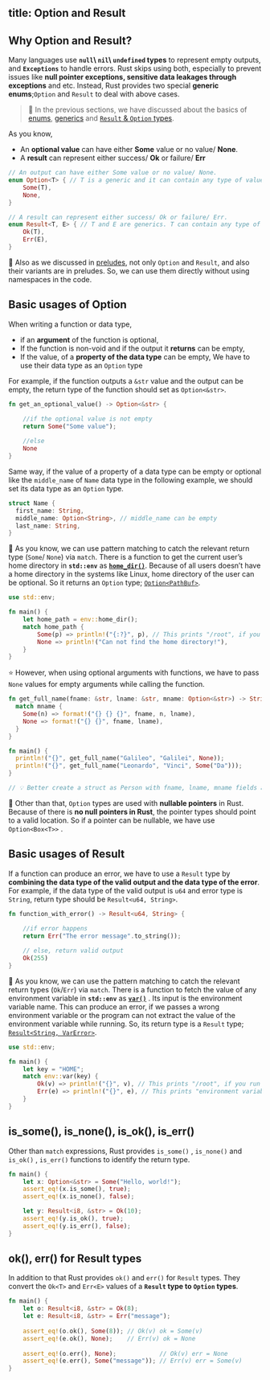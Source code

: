 title: Option and Result
---

## Why Option and Result?

Many languages use **`null`\ `nil`\ `undefined` types** to represent empty outputs, and **`Exceptions`** to handle errors. Rust skips using both, especially to prevent issues like **null pointer exceptions, sensitive data leakages through exceptions** and etc. Instead, Rust provides two special **generic enums**;`Option` and `Result` to deal with above cases.

> 💭 In the previous sections, we have discussed about the basics of [enums](b3.enums.html), [generics](b4.generics.html) and [`Result` & `Option` types](b4.generics.html#Generalizing-enums).

As you know,
- An **optional value** can have either **Some** value or no value/ **None**.
- A **result** can represent either success/ **Ok** or failure/ **Err**

```rust
// An output can have either Some value or no value/ None.
enum Option<T> { // T is a generic and it can contain any type of value.
    Some(T),
    None,
}

// A result can represent either success/ Ok or failure/ Err.
enum Result<T, E> { // T and E are generics. T can contain any type of value, E can be any error.
    Ok(T),
    Err(E),
}
```

💭 Also as we discussed in [preludes](d7.std_primitives_and_preludes.html#Preludes), not only `Option` and `Result`, and also their variants are in preludes. So, we can use them directly without using namespaces in the code.

## Basic usages of Option

When writing a function or data type, 
- if an **argument** of the function is optional,
- If the function is non-void and if the output it **returns** can be empty,
- If the value, of a **property of the data type** can be empty,
We have to use their data type as an `Option` type

For example, if the function outputs a `&str` value and the output can be empty, the return type of the function should set as `Option<&str>`.

```rust
fn get_an_optional_value() -> Option<&str> {

    //if the optional value is not empty
    return Some("Some value");
    
    //else
    None
}
```

Same way, if the value of a property of a data type can be empty or optional like the `middle_name` of `Name` data type in the following example, we should set its data type as an `Option` type.

```rust
struct Name {
  first_name: String,
  middle_name: Option<String>, // middle_name can be empty
  last_name: String,
}
```

💭 As you know, we can use pattern matching to catch the relevant return type (`Some`/ `None`) via `match`. There is a function to get the current user’s home directory in **`std::env`** as **[`home_dir()`](https://doc.rust-lang.org/std/env/fn.home_dir.html)**. Because of all users doesn’t have a home directory in the systems like Linux, home directory of the user can be optional. So it returns an `Option` type; [`Option<PathBuf>`](https://doc.rust-lang.org/std/path/struct.PathBuf.html).

```rust
use std::env;

fn main() {
    let home_path = env::home_dir();
    match home_path {
        Some(p) => println!("{:?}", p), // This prints "/root", if you run this in Rust playground
        None => println!("Can not find the home directory!"),
    }
}
```

⭐ However, when using optional arguments with functions, we have to pass `None` values for empty arguments while calling the function.

```rust
fn get_full_name(fname: &str, lname: &str, mname: Option<&str>) -> String { // middle name can be empty
  match mname {
    Some(n) => format!("{} {} {}", fname, n, lname),
    None => format!("{} {}", fname, lname),
  }
}

fn main() {
  println!("{}", get_full_name("Galileo", "Galilei", None));
  println!("{}", get_full_name("Leonardo", "Vinci", Some("Da")));
}

// 💡 Better create a struct as Person with fname, lname, mname fields and create a impl function as full_name()
```

🔎 Other than that, `Option` types are used with **nullable pointers** in Rust. Because of there is **no null pointers in Rust**, the pointer types should point to a valid location. So if a pointer can be nullable, we have use `Option<Box<T>>` .

## Basic usages of Result

If a function can produce an error, we have to use a `Result` type by **combining the data type of the valid output and the data type of the error**. For example, if the data type of the valid output is `u64` and error type is `String`, return type should be `Result<u64, String>`.

```rust
fn function_with_error() -> Result<u64, String> {
  
    //if error happens
    return Err("The error message".to_string());

    // else, return valid output
    Ok(255)
}
```

💭 As you know, we can use the pattern matching to catch the relevant return types (`Ok`/`Err`) via `match`. There is a function to fetch the value of any environment variable in **`std::env`** as **[`var()`](https://doc.rust-lang.org/std/env/fn.var.html)** . Its input is the environment variable name. This can produce an error, if we passes a wrong environment variable or the program can not extract the value of the environment variable while running. So, its return type is a `Result` type; [`Result<String, VarError>`](https://doc.rust-lang.org/std/env/enum.VarError.html).

```rust
use std::env;

fn main() {
    let key = "HOME";
    match env::var(key) {
        Ok(v) => println!("{}", v), // This prints "/root", if you run this in Rust playground
        Err(e) => println!("{}", e), // This prints "environment variable not found", if you give a nonexistent environment variable
    }
}
```

## is_some(), is_none(), is_ok(), is_err()

Other than `match` expressions, Rust provides `is_some()` , `is_none()` and `is_ok()` , `is_err()` functions to identify the return type.

```rust
fn main() {
    let x: Option<&str> = Some("Hello, world!");
    assert_eq!(x.is_some(), true);
    assert_eq!(x.is_none(), false);

    let y: Result<i8, &str> = Ok(10);
    assert_eq!(y.is_ok(), true);
    assert_eq!(y.is_err(), false);
}
```

## ok(), err() for Result types

In addition to that Rust provides `ok()` and `err()` for `Result` types. They convert the `Ok<T>` and `Err<E>` values of a **`Result` type to `Option` types**.

```rust
fn main() {
    let o: Result<i8, &str> = Ok(8);
    let e: Result<i8, &str> = Err("message");
    
    assert_eq!(o.ok(), Some(8)); // Ok(v) ok = Some(v)
    assert_eq!(e.ok(), None);    // Err(v) ok = None
    
    assert_eq!(o.err(), None);            // Ok(v) err = None
    assert_eq!(e.err(), Some("message")); // Err(v) err = Some(v)
}
```